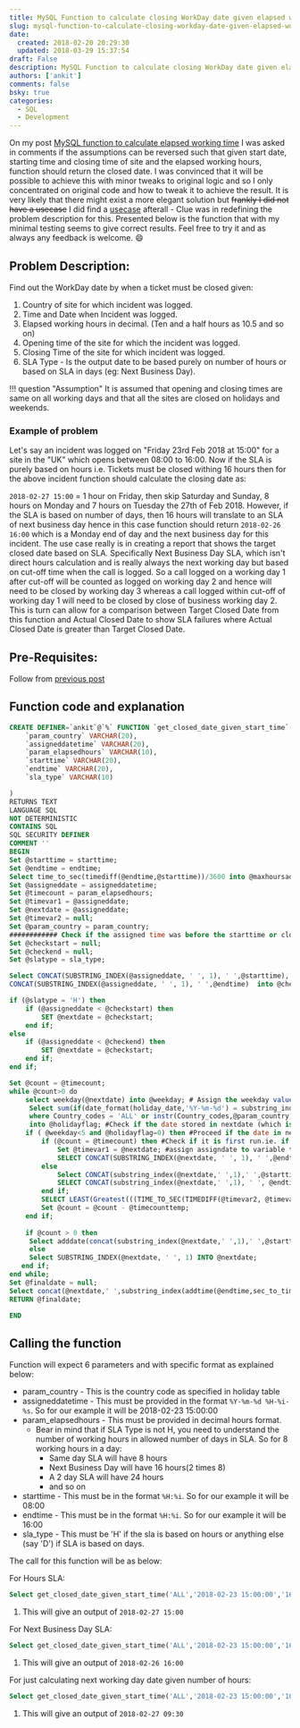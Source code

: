 ```yaml
---
title: MySQL Function to calculate closing WorkDay date given elapsed working time
slug: mysql-function-to-calculate-closing-workday-date-given-elapsed-working-time
date: 
  created: 2018-02-20 20:29:30
  updated: 2018-03-29 15:37:54
draft: False
description: MySQL Function to calculate closing WorkDay date given elapsed working time
authors: ['ankit']
comments: false
bsky: true
categories:
  - SQL
  - Development
---
```


On my post [MySQL function to calculate elapsed working time](./2016-07-19-mysql-function-to-calculate-elapsed-working-time.md) I was asked in comments if the assumptions can be reversed such that given start date, starting time and closing time of site and the elapsed working hours, function should return the closed date. I was convinced that it will be possible to achieve this with minor tweaks to original logic and so I only concentrated on original code and how to tweak it to achieve the result. It is very likely that there might exist a more elegant solution but ~~frankly I did not have a usecase~~ I did find a [usecase](#example-of-problem) afterall - Clue was in redefining the problem description for this. Presented below is the function that with my minimal testing seems to give correct results. Feel free to try it and as always any feedback is welcome. :smile:

## Problem Description:

Find out the WorkDay date by when a ticket must be closed given:

1.  Country of site for which incident was logged.
2.  Time and Date when Incident was logged.
3.  Elapsed working hours in decimal. (Ten and a half hours as 10.5 and     so on)
4.  Opening time of the site for which the incident was logged.
5.  Closing Time of the site for which incident was logged.
6.  SLA Type - Is the output date to be based purely on number of hours or based on SLA in days (eg: Next Business Day).

!!! question "Assumption"
	It is assumed that opening and closing times are same on all working days and that all the sites are closed on holidays and weekends.

<!-- more -->

### Example of problem

Let's say an incident was logged on "Friday 23rd Feb 2018 at 15:00" for a site in the "UK" which opens between 08:00 to 16:00. Now if the SLA is purely based on hours i.e. Tickets must be closed withing 16 hours then for the above incident function should calculate the closing date as: 

`2018-02-27 15:00` = 1 hour on Friday, then skip Saturday and Sunday, 8 hours on Monday and 7 hours on Tuesday the 27th of Feb 2018. However, if the SLA is based on number of days, then 16 hours will translate to an SLA of next business day hence in this case function should return `2018-02-26 16:00` which is a Monday end of day and the next business day for this incident. The use case really is in creating a report that shows the target closed date based on SLA. Specifically Next Business Day SLA, which isn't direct hours calculation and is really always the next working day but based on cut-off time when the call is logged. So a call logged on a working day 1 after cut-off will be counted as logged on working day 2 and hence will need to be closed by working day 3 whereas a call logged within cut-off of working day 1 will need to be closed by close of business working day 2. This is turn can allow for a comparison between Target Closed Date from this function and Actual Closed Date to show SLA failures where Actual Closed Date is greater than Target Closed Date. 

## Pre-Requisites:

Follow from [previous post](2016-07-19-mysql-function-to-calculate-elapsed-working-time.md)

## Function code and explanation

```sql linenums="1"
CREATE DEFINER=`ankit`@`%` FUNCTION `get_closed_date_given_start_time`(
	`param_country` VARCHAR(20),
	`assigneddatetime` VARCHAR(20),
	`param_elapsedhours` VARCHAR(10),
	`starttime` VARCHAR(20),
	`endtime` VARCHAR(20),
	`sla_type` VARCHAR(10)

)
RETURNS TEXT
LANGUAGE SQL
NOT DETERMINISTIC
CONTAINS SQL
SQL SECURITY DEFINER
COMMENT ''
BEGIN
Set @starttime = starttime;
Set @endtime = endtime;
Select time_to_sec(timediff(@endtime,@starttime))/3600 into @maxhoursaday;
Set @assigneddate = assigneddatetime;  
Set @timecount = param_elapsedhours;
Set @timevar1 = @assigneddate;
Set @nextdate = @assigneddate;
Set @timevar2 = null;
Set @param_country = param_country;
############ Check if the assigned time was before the starttime or closed time was after the endtime provided #############
Set @checkstart = null;
Set @checkend = null;
Set @slatype = sla_type;

Select CONCAT(SUBSTRING_INDEX(@assigneddate, ' ', 1), ' ',@starttime),
CONCAT(SUBSTRING_INDEX(@assigneddate, ' ', 1), ' ',@endtime)  into @checkstart, @checkend;

if (@slatype = 'H') then
	if (@assigneddate < @checkstart) then
		SET @nextdate = @checkstart;    
	end if;
else
	if (@assigneddate < @checkend) then
		SET @nextdate = @checkstart;
	end if;
end if;

Set @count = @timecount;
while @count>0 do 
	select weekday(@nextdate) into @weekday; # Assign the weekday value to @weekday. Weekday returns o for Monday, 2 for Tuesday ...5 for Saturday and 6 for Sunday
	 Select sum(if(date_format(holiday_date,'%Y-%m-%d') = substring_index(@nextdate,' ',1),1,0)) from holiday_table 
	 where Country_codes = 'ALL' or instr(Country_codes,@param_country)>0
	 into @holidayflag; #Check if the date stored in nextdate (which is assigneddate on first run of while loop) is a holiday and set the holiday flag
	if ( @weekday<5 and @holidayflag=0) then #Proceed if the date in nextdate variable is neither weekend nor a holiday
		if (@count = @timecount) then #Check if it is first run.ie. if nextdate is assigneddate
			Set @timevar1 = @nextdate; #assign assigndate to variable timevar1
			SELECT CONCAT(SUBSTRING_INDEX(@nextdate, ' ', 1), ' ',@endtime) INTO @timevar2;#get site closing time on assigned date and store it on to timevar2
		else
			Select CONCAT(substring_index(@nextdate,' ',1),' ',@starttime) into @timevar1;
			SELECT CONCAT(substring_index(@nextdate,' ',1), ' ', @endtime) INTO @timevar2;
		end if;
		SELECT LEAST(Greatest(((TIME_TO_SEC(TIMEDIFF(@timevar2, @timevar1))) / 3600),0),@maxhoursaday) INTO @timecounttemp;   
		Set @count = @count - @timecounttemp;
	end if;
	
	if @count > 0 then
	 Select adddate(concat(substring_index(@nextdate,' ',1),' ',@starttime),1) INTO @nextdate;
	 else
	 Select SUBSTRING_INDEX(@nextdate, ' ', 1) INTO @nextdate;
   end if;
end while;
Set @finaldate = null;
Select concat(@nextdate,' ',substring_index(addtime(@endtime,sec_to_time(3600*@count)),':',2)) INTO @finaldate;
RETURN @finaldate;

END
```

## Calling the function

Function will expect 6 parameters and with specific format as explained below:

  - param_country - This is the country code as specified in holiday table
  - assigneddatetime - This must be provided in the format `%Y-%m-%d %H-%i-%s`. So for our example it will be 2018-02-23 15:00:00
  - param_elapsedhours - This must be provided in decimal hours format.
      - Bear in mind that if SLA Type is not H, you need to understand the number of working hours in allowed number of days in SLA. So for 8 working hours in a day:
          - Same day SLA will have 8 hours
          - Next Business Day will have 16 hours(2 times 8)
          - A 2 day SLA will have 24 hours
          - and so on
  - starttime - This must be in the format `%H:%i`. So for our example it will be 08:00
  - endtime - This must be in the format `%H:%i`. So for our example it will be 16:00
  - sla_type - This must be 'H' if the sla is based on hours or anything else (say 'D') if SLA is based on days.

The call for this function will be as below: 

For Hours SLA:

```sql
Select get_closed_date_given_start_time('ALL','2018-02-23 15:00:00','16','08:00','16:00','H'); --(1)
```

1. This will give an output of `2018-02-27 15:00` 

For Next Business Day SLA:

```sql
Select get_closed_date_given_start_time('ALL','2018-02-23 15:00:00','16','08:00','16:00','D'); --(1)
```

1. This will give an output of `2018-02-26 16:00` 

For just calculating next working day date given number of hours:

```sql
Select get_closed_date_given_start_time('ALL','2018-02-23 15:00:00','10.5','08:00','16:00','H'); --(1)
```

1. This will give an output of `2018-02-27 09:30`
